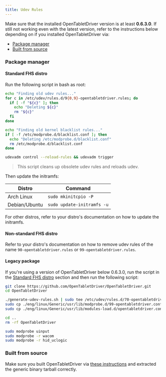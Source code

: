 ```yaml
---
title: Udev Rules
---
```


Make sure that the installed OpenTabletDriver version is at least **0.6.3.0**. If still not working even with the latest version, refer to the instructions below depending on if you installed OpenTabletDriver via:

- [Package manager](#package-manager)
- [Built from source](#built-from-source)

### Package manager

#### Standard FHS distro

Run the following script in bash as root:

```bash
echo "Finding old udev rules..."
for c in /etc/udev/rules.d/9{0,9}-opentabletdriver.rules; do
  if [ -f "${c}" ]; then
    echo "Deleting ${c}"
    rm "${c}"
  fi
done

echo "Finding old kernel blacklist rules..."
if [ -f /etc/modprobe.d/blacklist.conf ]; then
  echo "Deleting /etc/modprobe.d/blacklist.conf"
  rm /etc/modprobe.d/blacklist.conf
done

udevadm control --reload-rules && udevadm trigger
```

> This script cleans up obsolete udev rules and reloads udev.

Then update the initramfs:

| Distro | Command |
| --- | --- |
| Arch Linux | `sudo mkinitcpio -P` |
| Debian/Ubuntu | `sudo update-initramfs -u` |

For other distros, refer to your distro's documentation on how to update the initramfs.

#### Non-standard FHS distro

Refer to your distro's documentation on how to remove udev rules of the name `90-opentabletdriver.rules` or `99-opentabletdriver.rules`.

#### Legacy package

If you're using a version of OpenTabletDriver below 0.6.3.0, run the script in the [Standard FHS distro](#standard-fhs-distro) section and then run the following script:

```bash
git clone https://github.com/OpenTabletDriver/OpenTabletDriver.git
cd OpenTabletDriver

./generate-udev-rules.sh | sudo tee /etc/udev/rules.d/70-opentabletdriver.rules
sudo cp ./eng/linux/Generic/usr/lib/modprobe.d/99-opentabletdriver.conf /etc/modprobe.d/99-opentabletdriver.conf
sudo cp ./eng/linux/Generic/usr/lib/modules-load.d/opentabletdriver.conf /etc/modules-load.d/opentabletdriver.conf

cd ..
rm -rf OpenTabletDriver

sudo modprobe uinput
sudo modprobe -r wacom
sudo modprobe -r hid_uclogic
```

### Built from source

Make sure you built OpenTabletDriver via [these instructions](https://github.com/OpenTabletDriver/OpenTabletDriver#linux) and extracted the generic binary tarball correctly.
